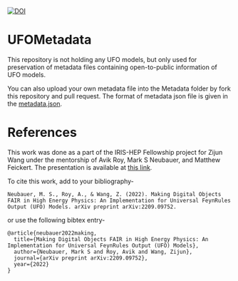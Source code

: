 [![DOI](https://zenodo.org/badge/516074861.svg)](https://zenodo.org/badge/latestdoi/516074861)

# UFOMetadata
This repository is not holding any UFO models, but only used for preservation of metadata files containing open-to-public information of UFO models.

You can also upload your own metadata file into the Metadata folder by fork this repository and pull request. The format of metadata json file is given in the [metadata.json](https://github.com/Neubauer-Group/UFOModel_Metadata_Preservation/blob/main/metadata.json).

# References

This work was done as a part of the IRIS-HEP Fellowship project for Zijun Wang under the mentorship of Avik Roy, Mark S Neubauer, and Matthew Feickert. The presentation is available at [this link](https://indico.cern.ch/event/1195270/contributions/5043771/attachments/2508513/4311003/Zijun_Wang_IRIS-HEP_Presentation.pdf).

To cite this work, add to your bibliography-
```
Neubauer, M. S., Roy, A., & Wang, Z. (2022). Making Digital Objects FAIR in High Energy Physics: An Implementation for Universal FeynRules Output (UFO) Models. arXiv preprint arXiv:2209.09752.
```
or use the following bibtex entry-
```
@article{neubauer2022making,
  title={Making Digital Objects FAIR in High Energy Physics: An Implementation for Universal FeynRules Output (UFO) Models},
  author={Neubauer, Mark S and Roy, Avik and Wang, Zijun},
  journal={arXiv preprint arXiv:2209.09752},
  year={2022}
}
```
